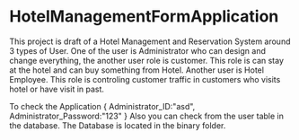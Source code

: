 # HotelManagementFormApplication
This project is draft of a Hotel Management and Reservation System around 3 types of User. One of the user is Administrator who can design and change everything, the another user role is customer. This role is can stay at the hotel and can buy something from Hotel. Another user is Hotel Employee. This role is controling customer traffic in customers who visits hotel or have visit in past.

To check the Application 
{
Administrator_ID:"asd",
Administrator_Password:"123"
}
Also you can check from the user table in the database.
The Database is located in the binary folder.
